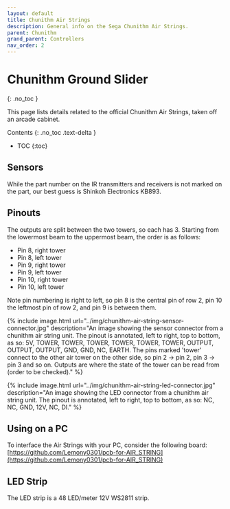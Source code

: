 ```yaml
---
layout: default
title: Chunithm Air Strings
description: General info on the Sega Chunithm Air Strings.
parent: Chunithm
grand_parent: Controllers
nav_order: 2
---
```


# Chunithm Ground Slider
{: .no_toc }

This page lists details related to the official Chunithm Air Strings, taken off an arcade cabinet.

Contents
{: .no_toc .text-delta }

- TOC
{:toc}

## Sensors

While the part number on the IR transmitters and receivers is not marked on the part, our best guess is Shinkoh Electronics KB893. 

## Pinouts

The outputs are split between the two towers, so each has 3. Starting from the lowermost beam to the uppermost beam, the order is as follows: 
* Pin 8, right tower
* Pin 8, left tower
* Pin 9, right tower
* Pin 9, left tower
* Pin 10, right tower
* Pin 10, left tower

Note pin numbering is right to left, so pin 8 is the central pin of row 2, pin 10 the leftmost pin of row 2, and pin 9 is between them. 

{% include image.html url="../img/chunithm-air-string-sensor-connector.jpg" description="An image showing the sensor connector from a chunithm air string unit. The pinout is annotated, left to right, top to bottom, as so: 5V, TOWER, TOWER, TOWER, TOWER, TOWER, TOWER, OUTPUT, OUTPUT, OUTPUT, GND, GND, NC, EARTH. The pins marked 'tower' connect to the other air tower on the other side, so pin 2 -> pin 2, pin 3 -> pin 3 and so on. Outputs are where the state of the tower can be read from (order to be checked)." %}

{% include image.html url="../img/chunithm-air-string-led-connector.jpg" description="An image showing the LED connector from a chunithm air string unit. The pinout is annotated, left to right, top to bottom, as so: NC, NC, GND, 12V, NC, DI." %}

## Using on a PC

To interface the Air Strings with your PC, consider the following board: [https://github.com/Lemony0301/pcb-for-AIR_STRING](https://github.com/Lemony0301/pcb-for-AIR_STRING)

## LED Strip

The LED strip is a 48 LED/meter 12V WS2811 strip.
